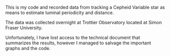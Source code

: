 This is my code and recorded data from tracking a Cepheid Variable star as means to estimate luminal periodicity and distance.

The data was collected overnight at Trottier Observatory located at Simon Fraser University.

Unfortunately, I have lost access to the technical document that summarizes the results, however I managed to salvage the important graphs and the code.
